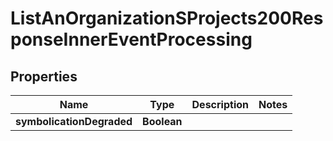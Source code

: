 

# ListAnOrganizationSProjects200ResponseInnerEventProcessing


## Properties

| Name | Type | Description | Notes |
|------------ | ------------- | ------------- | -------------|
|**symbolicationDegraded** | **Boolean** |  |  |



